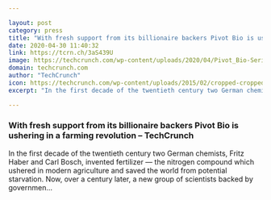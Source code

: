 ```yaml
---

layout: post
category: press
title: "With fresh support from its billionaire backers Pivot Bio is ushering in a farming revolution"
date: 2020-04-30 11:40:32
link: https://tcrn.ch/3aS439U
image: https://techcrunch.com/wp-content/uploads/2020/04/Pivot_Bio-Series_C-Field.jpg?w=711
domain: techcrunch.com
author: "TechCrunch"
icon: https://techcrunch.com/wp-content/uploads/2015/02/cropped-cropped-favicon-gradient.png?w=180
excerpt: "In the first decade of the twentieth century two German chemists, Fritz Haber and Carl Bosch, invented fertilizer — the nitrogen compound which ushered in modern agriculture and saved the world from potential starvation. Now, over a century later, a new group of scientists backed by governmen…"

---
```


### With fresh support from its billionaire backers Pivot Bio is ushering in a farming revolution – TechCrunch

In the first decade of the twentieth century two German chemists, Fritz Haber and Carl Bosch, invented fertilizer — the nitrogen compound which ushered in modern agriculture and saved the world from potential starvation. Now, over a century later, a new group of scientists backed by governmen…